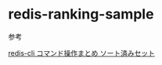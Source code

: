 # redis-ranking-sample

参考

[redis-cli コマンド操作まとめ ソート済みセット](https://qiita.com/rubytomato@github/items/d66d932959d596876ab5#%E3%82%BD%E3%83%BC%E3%83%88%E6%B8%88%E3%81%BF%E3%82%BB%E3%83%83%E3%83%88)
